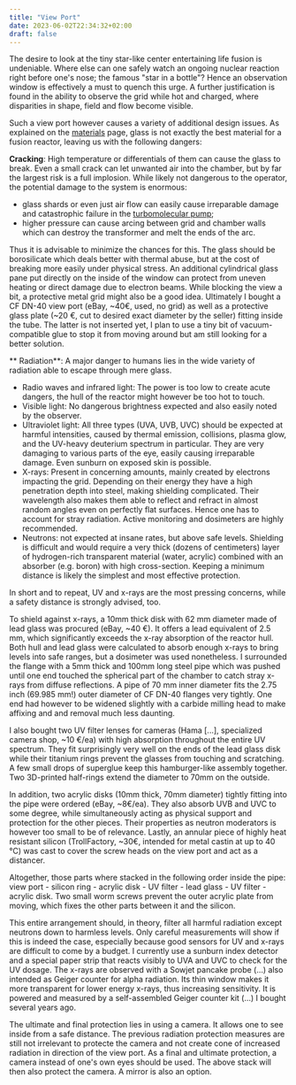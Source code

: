 ```yaml
---
title: "View Port"
date: 2023-06-02T22:34:32+02:00
draft: false
---
```



The desire to look at the tiny star-like center entertaining life fusion is undeniable. Where else can one safely watch an ongoing nuclear reaction right before one's nose; the famous "star in a bottle"? Hence an observation window is effectively a must to quench this urge. A further justification is found in the ability to observe the grid while hot and charged, where disparities in shape, field and flow become visible.

Such a view port however causes a variety of additional design issues. As explained on the [materials]() page, glass is not exactly the best material for a fusion reactor, leaving us with the following dangers:

**Cracking**: High temperature or differentials of them can cause the glass to break. Even a small crack can let unwanted air into the chamber, but by far the largest risk is a full implosion. While likely not dangerous to the operator, the potential damage to the system is enormous:

- glass shards or even just air flow can easily cause irreparable damage and catastrophic failure in the [turbomolecular pump]();
- higher pressure can cause arcing between grid and chamber walls which can destroy the transformer and melt the ends of the arc.

Thus it is advisable to minimize the chances for this. The glass should be borosilicate which deals better with thermal abuse, but at the cost of breaking more easily under physical stress. An additional cylindrical glass pane put directly on the inside of the window can protect from uneven heating or direct damage due to electron beams. While blocking the view a bit, a protective metal grid might also be a good idea. Ultimately I bought a CF DN-40 view port (eBay, ~40€, used, no grid) as well as a protective glass plate (~20 €, cut to desired exact diameter by the seller) fitting inside the tube. The latter is not inserted yet, I plan to use a tiny bit of vacuum-compatible glue to stop it from moving around but am still looking for a better solution.


** Radiation**: A major danger to humans lies in the wide variety of radiation able to escape through mere glass.

- Radio waves and infrared light: The power is too low to create acute dangers, the hull of the reactor might however be too hot to touch.
- Visible light: No dangerous brightness expected and also easily noted by the observer.
- Ultraviolet light: All three types (UVA, UVB, UVC) should be expected at harmful intensities, caused by thermal emission, collisions, plasma glow, and the UV-heavy deuterium spectrum in particular. They are very damaging to various parts of the eye, easily causing irreparable damage. Even sunburn on exposed skin is possible.
- X-rays: Present in concerning amounts, mainly created by electrons impacting the grid. Depending on their energy they have a high penetration depth into steel, making shielding complicated. Their wavelength also makes them able to reflect and refract in almost random angles even on perfectly flat surfaces. Hence one has to account for stray radiation. Active monitoring and dosimeters are highly recommended.
- Neutrons: not expected at insane rates, but above safe levels. Shielding is difficult and would require a very thick (dozens of centimeters) layer of hydrogen-rich transparent material (water, acrylic) combined with an absorber (e.g. boron) with high cross-section. Keeping a minimum distance is likely the simplest and most effective protection.

In short and to repeat, UV and x-rays are the most pressing concerns, while a safety distance is strongly advised, too.

To shield against x-rays, a 10mm thick disk with 62 mm diameter made of lead glass was procured (eBay, ~40 €). It offers a lead equivalent of 2.5 mm, which significantly exceeds the x-ray absorption of the reactor hull. Both hull and lead glass were calculated to absorb enough x-rays to bring levels into safe ranges, but a dosimeter was used nonetheless. I surrounded the flange with a 5mm thick and 100mm long steel pipe which was pushed until one end touched the spherical part of the chamber to catch stray x-rays from diffuse reflections. A pipe of 70 mm inner diameter fits the 2.75 inch (69.985 mm!) outer diameter of CF DN-40 flanges very tightly. One end had however to be widened slightly with a carbide milling head to make affixing and and removal much less daunting.

I also bought two UV filter lenses for cameras (Hama [...], specialized camera shop, ~10 €/ea) with high absorption throughout the entire UV spectrum. They fit surprisingly very well on the ends of the lead glass disk while their titanium rings prevent the glasses from touching and scratching. A few small drops of superglue keep this hamburger-like assembly together. Two 3D-printed half-rings extend the diameter to 70mm on the outside.

In addition, two acrylic disks (10mm thick, 70mm diameter) tightly fitting into the pipe were ordered (eBay, ~8€/ea). They also absorb UVB and UVC to some degree, while simultaneously acting as physical support and protection for the other pieces. Their properties as neutron moderators is however too small to be of relevance. Lastly, an annular piece of highly heat resistant silicon (TrollFactory, ~30€, intended for metal castin at up to 40 °C) was cast to cover the screw heads on the view port and act as a distancer.

Altogether, those parts where stacked in the following order inside the pipe: view port - silicon ring - acrylic disk - UV filter - lead glass - UV filter - acrylic disk. Two small worm screws prevent the outer acrylic plate from moving, which fixes the other parts between it and the silicon.

This entire arrangement should, in theory, filter all harmful radiation except neutrons down to harmless levels. Only careful measurements will show if this is indeed the case, especially because good sensors for UV and x-rays are difficult to come by a budget. I currently use a sunburn index detector and a special paper strip that reacts visibly to UVA and UVC to check for the UV dosage. The x-rays are observed with a Sowjet pancake probe (...) also intended as Geiger counter for alpha radiation. Its thin window makes it more transparent for lower energy x-rays, thus increasing sensitivity. It is powered and measured by a self-assembled Geiger counter kit (...) I bought several years ago.

The ultimate and final protection lies in using a camera. It allows one to see inside from a safe distance. The previous radiation protection measures are still not irrelevant to protecte the camera and not create cone of increased radiation in direction of the view port.
As a final and ultimate protection, a camera instead of one's own eyes should be used. The above stack will then also protect the camera. A mirror is also an option.
